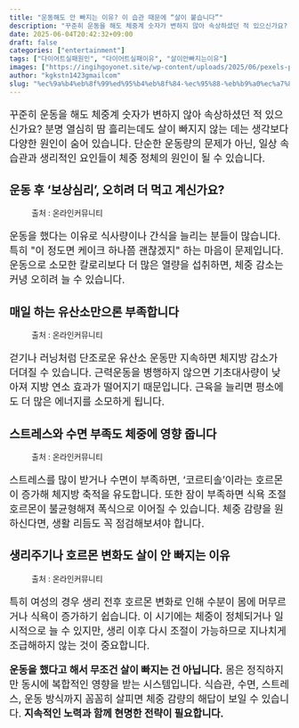 ```yaml
---
title: "운동해도 안 빠지는 이유? 이 습관 때문에 “살이 붙습니다”"
description: "꾸준히 운동을 해도 체중계 숫자가 변하지 않아 속상하셨던 적 있으신가요? 분명 열심히 땀 흘리는데도 살이 빠지지 않는 데는 생각보다 다양한 원인이 숨어 있습니다. 단순한 운동량의 문제가 아닌, 일상 속 습관과 생리적인 요인들이 체중 정체의 원인이 될 수 있습니다."
date: 2025-06-04T20:42:32+09:00
draft: false
categories: ["entertainment"]
tags: ["다이어트실패원인", "다이어트실패이유", "살이안빠지는이유"]
images: ["https://ingihgoyonet.site/wp-content/uploads/2025/06/pexels-pixabay-161430-1024x684.jpg", "https://ingihgoyonet.site/wp-content/uploads/2025/06/pexels-pavel-danilyuk-6339640-1024x684.jpg", "https://ingihgoyonet.site/wp-content/uploads/2025/06/pexels-shvetsa-4226218-1-1024x683.jpg", "https://ingihgoyonet.site/wp-content/uploads/2025/06/pexels-cottonbro-6471430-683x1024.jpg"]
author: "kgkstn1423gmailcom"
slug: "%ec%9a%b4%eb%8f%99%ed%95%b4%eb%8f%84-%ec%95%88-%eb%b9%a0%ec%a7%80%eb%8a%94-%ec%9d%b4%ec%9c%a0-%ec%9d%b4-%ec%8a%b5%ea%b4%80-%eb%95%8c%eb%ac%b8%ec%97%90-%ec%82%b4%ec%9d%b4-%eb%b6%99%ec%8a%b5"
---
```


<p style="font-size:18px">꾸준히 운동을 해도 체중계 숫자가 변하지 않아 속상하셨던 적 있으신가요? 분명 열심히 땀 흘리는데도 살이 빠지지 않는 데는 생각보다 다양한 원인이 숨어 있습니다. 단순한 운동량의 문제가 아닌, 일상 속 습관과 생리적인 요인들이 체중 정체의 원인이 될 수 있습니다.</p> <h2 >운동 후 ‘보상심리’, 오히려 더 먹고 계신가요?</h2> <figure ><img src="https://ingihgoyonet.site/wp-content/uploads/2025/06/pexels-pixabay-161430-1024x684.jpg" alt="" style="aspect-ratio:16/9;object-fit:cover"/><figcaption >출처 : 온라인커뮤니티</figcaption></figure> <p style="font-size:18px">운동을 했다는 이유로 식사량이나 간식을 늘리는 분들이 많습니다. 특히 "이 정도면 케이크 하나쯤 괜찮겠지" 하는 마음이 문제입니다. 운동으로 소모한 칼로리보다 더 많은 열량을 섭취하면, 체중 감소는커녕 오히려 늘 수 있습니다.</p> <h2 >매일 하는 유산소만으론 부족합니다</h2> <figure ><img src="https://ingihgoyonet.site/wp-content/uploads/2025/06/pexels-pavel-danilyuk-6339640-1024x684.jpg" alt="" style="aspect-ratio:16/9;object-fit:cover"/><figcaption >출처 : 온라인커뮤니티</figcaption></figure> <p style="font-size:18px">걷기나 러닝처럼 단조로운 유산소 운동만 지속하면 체지방 감소가 더뎌질 수 있습니다. 근력운동을 병행하지 않으면 기초대사량이 낮아져 지방 연소 효과가 떨어지기 때문입니다. 근육을 늘리면 평소에도 더 많은 에너지를 소모하게 됩니다.</p> <h2 >스트레스와 수면 부족도 체중에 영향 줍니다</h2> <figure ><img src="https://ingihgoyonet.site/wp-content/uploads/2025/06/pexels-shvetsa-4226218-1-1024x683.jpg" alt="" style="aspect-ratio:16/9;object-fit:cover"/><figcaption >출처 : 온라인커뮤니티</figcaption></figure> <p style="font-size:18px">스트레스를 많이 받거나 수면이 부족하면, ‘코르티솔’이라는 호르몬이 증가해 체지방 축적을 유도합니다. 또한 잠이 부족하면 식욕 조절 호르몬이 불균형해져 폭식으로 이어질 수 있습니다. 체중 감량을 원하신다면, 생활 리듬도 꼭 점검해보셔야 합니다.</p> <h2 >생리주기나 호르몬 변화도 살이 안 빠지는 이유</h2> <figure ><img src="https://ingihgoyonet.site/wp-content/uploads/2025/06/pexels-cottonbro-6471430-683x1024.jpg" alt="" style="aspect-ratio:16/9;object-fit:cover"/><figcaption >출처 : 온라인커뮤니티</figcaption></figure> <p style="font-size:18px">특히 여성의 경우 생리 전후 호르몬 변화로 인해 수분이 몸에 머무르거나 식욕이 증가하기 쉽습니다. 이 시기에는 체중이 정체되거나 일시적으로 늘 수 있지만, 생리 이후 다시 조절이 가능하므로 지나치게 조급해하지 않는 것이 중요합니다.</p> <p style="font-size:18px"><strong>운동을 했다고 해서 무조건 살이 빠지는 건 아닙니다.</strong> 몸은 정직하지만 동시에 복합적인 영향을 받는 시스템입니다. 식습관, 수면, 스트레스, 운동 방식까지 꼼꼼히 살피면 체중 감량의 해답이 보일 수 있습니다. <strong>지속적인 노력과 함께 현명한 전략이 필요합니다.</strong></p>